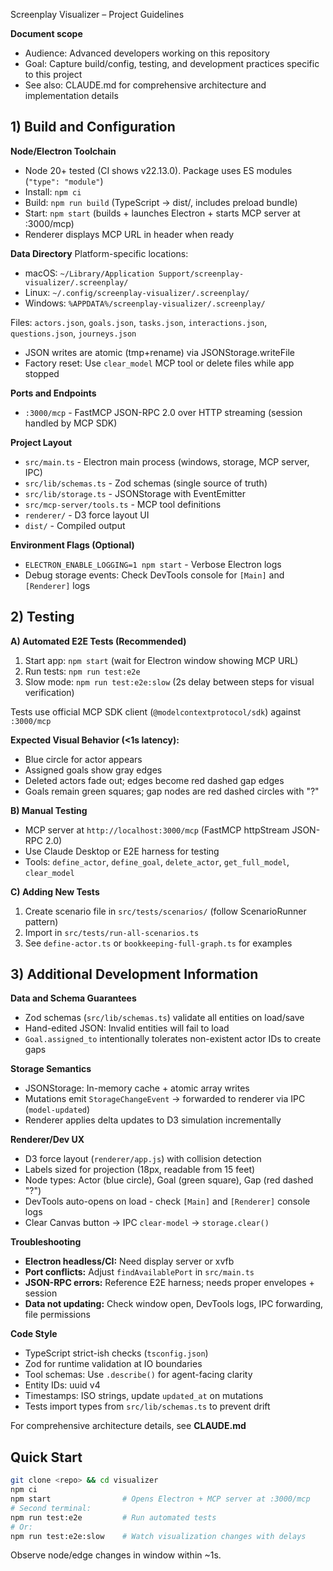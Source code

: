 Screenplay Visualizer – Project Guidelines

**Document scope**
- Audience: Advanced developers working on this repository
- Goal: Capture build/config, testing, and development practices specific to this project
- See also: CLAUDE.md for comprehensive architecture and implementation details

## 1) Build and Configuration

**Node/Electron Toolchain**
- Node 20+ tested (CI shows v22.13.0). Package uses ES modules (`"type": "module"`)
- Install: `npm ci`
- Build: `npm run build` (TypeScript → dist/, includes preload bundle)
- Start: `npm start` (builds + launches Electron + starts MCP server at :3000/mcp)
- Renderer displays MCP URL in header when ready

**Data Directory**
Platform-specific locations:
- macOS: `~/Library/Application Support/screenplay-visualizer/.screenplay/`
- Linux: `~/.config/screenplay-visualizer/.screenplay/`
- Windows: `%APPDATA%/screenplay-visualizer/.screenplay/`

Files: `actors.json`, `goals.json`, `tasks.json`, `interactions.json`, `questions.json`, `journeys.json`

- JSON writes are atomic (tmp+rename) via JSONStorage.writeFile
- Factory reset: Use `clear_model` MCP tool or delete files while app stopped

**Ports and Endpoints**
- `:3000/mcp` - FastMCP JSON-RPC 2.0 over HTTP streaming (session handled by MCP SDK)

**Project Layout**
- `src/main.ts` - Electron main process (windows, storage, MCP server, IPC)
- `src/lib/schemas.ts` - Zod schemas (single source of truth)
- `src/lib/storage.ts` - JSONStorage with EventEmitter
- `src/mcp-server/tools.ts` - MCP tool definitions
- `renderer/` - D3 force layout UI
- `dist/` - Compiled output

**Environment Flags (Optional)**
- `ELECTRON_ENABLE_LOGGING=1 npm start` - Verbose Electron logs
- Debug storage events: Check DevTools console for `[Main]` and `[Renderer]` logs

## 2) Testing

**A) Automated E2E Tests (Recommended)**
1. Start app: `npm start` (wait for Electron window showing MCP URL)
2. Run tests: `npm run test:e2e`
3. Slow mode: `npm run test:e2e:slow` (2s delay between steps for visual verification)

Tests use official MCP SDK client (`@modelcontextprotocol/sdk`) against `:3000/mcp`

**Expected Visual Behavior (<1s latency):**
- Blue circle for actor appears
- Assigned goals show gray edges
- Deleted actors fade out; edges become red dashed gap edges
- Goals remain green squares; gap nodes are red dashed circles with "?"

**B) Manual Testing**
- MCP server at `http://localhost:3000/mcp` (FastMCP httpStream JSON-RPC 2.0)
- Use Claude Desktop or E2E harness for testing
- Tools: `define_actor`, `define_goal`, `delete_actor`, `get_full_model`, `clear_model`

**C) Adding New Tests**
1. Create scenario file in `src/tests/scenarios/` (follow ScenarioRunner pattern)
2. Import in `src/tests/run-all-scenarios.ts`
3. See `define-actor.ts` or `bookkeeping-full-graph.ts` for examples

## 3) Additional Development Information
**Data and Schema Guarantees**
- Zod schemas (`src/lib/schemas.ts`) validate all entities on load/save
- Hand-edited JSON: Invalid entities will fail to load
- `Goal.assigned_to` intentionally tolerates non-existent actor IDs to create gaps

**Storage Semantics**
- JSONStorage: In-memory cache + atomic array writes
- Mutations emit `StorageChangeEvent` → forwarded to renderer via IPC (`model-updated`)
- Renderer applies delta updates to D3 simulation incrementally

**Renderer/Dev UX**
- D3 force layout (`renderer/app.js`) with collision detection
- Labels sized for projection (18px, readable from 15 feet)
- Node types: Actor (blue circle), Goal (green square), Gap (red dashed "?")
- DevTools auto-opens on load - check `[Main]` and `[Renderer]` console logs
- Clear Canvas button → IPC `clear-model` → `storage.clear()`

**Troubleshooting**
- **Electron headless/CI:** Need display server or xvfb
- **Port conflicts:** Adjust `findAvailablePort` in `src/main.ts`
- **JSON-RPC errors:** Reference E2E harness; needs proper envelopes + session
- **Data not updating:** Check window open, DevTools logs, IPC forwarding, file permissions

**Code Style**
- TypeScript strict-ish checks (`tsconfig.json`)
- Zod for runtime validation at IO boundaries
- Tool schemas: Use `.describe()` for agent-facing clarity
- Entity IDs: uuid v4
- Timestamps: ISO strings, update `updated_at` on mutations
- Tests import types from `src/lib/schemas.ts` to prevent drift

For comprehensive architecture details, see **CLAUDE.md**

## Quick Start

```bash
git clone <repo> && cd visualizer
npm ci
npm start                # Opens Electron + MCP server at :3000/mcp
# Second terminal:
npm run test:e2e         # Run automated tests
# Or:
npm run test:e2e:slow    # Watch visualization changes with delays
```

Observe node/edge changes in window within ~1s.
